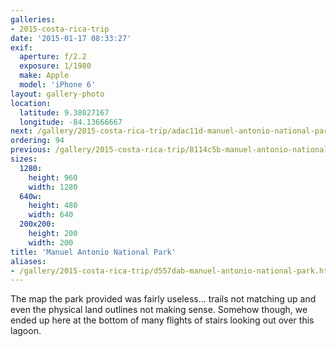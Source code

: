 ```yaml
---
galleries:
- 2015-costa-rica-trip
date: '2015-01-17 08:33:27'
exif:
  aperture: f/2.2
  exposure: 1/1980
  make: Apple
  model: 'iPhone 6'
layout: gallery-photo
location:
  latitude: 9.38027167
  longitude: -84.13666667
next: /gallery/2015-costa-rica-trip/adac11d-manuel-antonio-national-park
ordering: 94
previous: /gallery/2015-costa-rica-trip/8114c5b-manuel-antonio-national-park
sizes:
  1280:
    height: 960
    width: 1280
  640w:
    height: 480
    width: 640
  200x200:
    height: 200
    width: 200
title: 'Manuel Antonio National Park'
aliases:
- /gallery/2015-costa-rica-trip/d557dab-manuel-antonio-national-park.html
---
```


The map the park provided was fairly useless... trails not matching up and even the physical land outlines not making sense. Somehow though, we ended up here at the bottom of many flights of stairs looking out over this lagoon.
